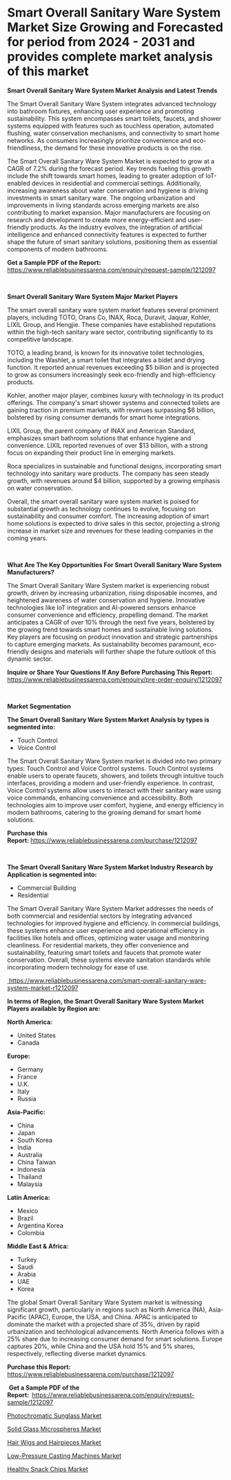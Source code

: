 <p><h1>Smart Overall Sanitary Ware System Market Size Growing and Forecasted for period from 2024 - 2031 and provides complete market analysis of this market</h1></p><p><strong>Smart Overall Sanitary Ware System Market Analysis and Latest Trends</strong></p>
<p><p>The Smart Overall Sanitary Ware System integrates advanced technology into bathroom fixtures, enhancing user experience and promoting sustainability. This system encompasses smart toilets, faucets, and shower systems equipped with features such as touchless operation, automated flushing, water conservation mechanisms, and connectivity to smart home networks. As consumers increasingly prioritize convenience and eco-friendliness, the demand for these innovative products is on the rise.</p><p>The Smart Overall Sanitary Ware System Market is expected to grow at a CAGR of 7.2% during the forecast period. Key trends fueling this growth include the shift towards smart homes, leading to greater adoption of IoT-enabled devices in residential and commercial settings. Additionally, increasing awareness about water conservation and hygiene is driving investments in smart sanitary ware. The ongoing urbanization and improvements in living standards across emerging markets are also contributing to market expansion. Major manufacturers are focusing on research and development to create more energy-efficient and user-friendly products. As the industry evolves, the integration of artificial intelligence and enhanced connectivity features is expected to further shape the future of smart sanitary solutions, positioning them as essential components of modern bathrooms.</p></p>
<p><strong>Get a Sample PDF of the Report:&nbsp;</strong> <a href="https://www.reliablebusinessarena.com/enquiry/request-sample/1212097?utm_campaign=1871&utm_medium=2&utm_source=Github&utm_content=ia&utm_term=17122024&utm_id=smart-overall-sanitary-ware-system">https://www.reliablebusinessarena.com/enquiry/request-sample/1212097</a></p>
<p>&nbsp;</p>
<p><strong>Smart Overall Sanitary Ware System Major Market Players</strong></p>
<p><p>The smart overall sanitary ware system market features several prominent players, including TOTO, Orans Co, INAX, Roca, Duravit, Jaquar, Kohler, LIXIL Group, and Hengjie. These companies have established reputations within the high-tech sanitary ware sector, contributing significantly to its competitive landscape.</p><p>TOTO, a leading brand, is known for its innovative toilet technologies, including the Washlet, a smart toilet that integrates a bidet and drying function. It reported annual revenues exceeding $5 billion and is projected to grow as consumers increasingly seek eco-friendly and high-efficiency products.</p><p>Kohler, another major player, combines luxury with technology in its product offerings. The company's smart shower systems and connected toilets are gaining traction in premium markets, with revenues surpassing $6 billion, bolstered by rising consumer demands for smart home integrations.</p><p>LIXIL Group, the parent company of INAX and American Standard, emphasizes smart bathroom solutions that enhance hygiene and convenience. LIXIL reported revenues of over $13 billion, with a strong focus on expanding their product line in emerging markets.</p><p>Roca specializes in sustainable and functional designs, incorporating smart technology into sanitary ware products. The company has seen steady growth, with revenues around $4 billion, supported by a growing emphasis on water conservation.</p><p>Overall, the smart overall sanitary ware system market is poised for substantial growth as technology continues to evolve, focusing on sustainability and consumer comfort. The increasing adoption of smart home solutions is expected to drive sales in this sector, projecting a strong increase in market size and revenues for these leading companies in the coming years.</p></p>
<p>&nbsp;</p>
<p><strong>What Are The Key Opportunities For Smart Overall Sanitary Ware System Manufacturers?</strong></p>
<p><p>The Smart Overall Sanitary Ware System market is experiencing robust growth, driven by increasing urbanization, rising disposable incomes, and heightened awareness of water conservation and hygiene. Innovative technologies like IoT integration and AI-powered sensors enhance consumer convenience and efficiency, propelling demand. The market anticipates a CAGR of over 10% through the next five years, bolstered by the growing trend towards smart homes and sustainable living solutions. Key players are focusing on product innovation and strategic partnerships to capture emerging markets. As sustainability becomes paramount, eco-friendly designs and materials will further shape the future outlook of this dynamic sector.</p></p>
<p><strong>Inquire or Share Your Questions If Any Before Purchasing This Report:</strong> <a href="https://www.reliablebusinessarena.com/enquiry/pre-order-enquiry/1212097?utm_campaign=1871&utm_medium=2&utm_source=Github&utm_content=ia&utm_term=17122024&utm_id=smart-overall-sanitary-ware-system">https://www.reliablebusinessarena.com/enquiry/pre-order-enquiry/1212097</a></p>
<p>&nbsp;</p>
<p><strong>Market Segmentation</strong></p>
<p><strong>The Smart Overall Sanitary Ware System Market Analysis by types is segmented into:</strong></p>
<p><ul><li>Touch Control</li><li>Voice Control</li></ul></p>
<p><p>The Smart Overall Sanitary Ware System market is divided into two primary types: Touch Control and Voice Control systems. Touch Control systems enable users to operate faucets, showers, and toilets through intuitive touch interfaces, providing a modern and user-friendly experience. In contrast, Voice Control systems allow users to interact with their sanitary ware using voice commands, enhancing convenience and accessibility. Both technologies aim to improve user comfort, hygiene, and energy efficiency in modern bathrooms, catering to the growing demand for smart home solutions.</p></p>
<p><strong>Purchase this Report:&nbsp;</strong><a href="https://www.reliablebusinessarena.com/purchase/1212097?utm_campaign=1871&utm_medium=2&utm_source=Github&utm_content=ia&utm_term=17122024&utm_id=smart-overall-sanitary-ware-system">https://www.reliablebusinessarena.com/purchase/1212097</a></p>
<p>&nbsp;</p>
<p><strong>The Smart Overall Sanitary Ware System Market Industry Research by Application is segmented into:</strong></p>
<p><ul><li>Commercial Building</li><li>Residential</li></ul></p>
<p><p>The Smart Overall Sanitary Ware System Market addresses the needs of both commercial and residential sectors by integrating advanced technologies for improved hygiene and efficiency. In commercial buildings, these systems enhance user experience and operational efficiency in facilities like hotels and offices, optimizing water usage and monitoring cleanliness. For residential markets, they offer convenience and sustainability, featuring smart toilets and faucets that promote water conservation. Overall, these systems elevate sanitation standards while incorporating modern technology for ease of use.</p></p>
<p><a href="https://www.reliablebusinessarena.com/smart-overall-sanitary-ware-system-market-r1212097?utm_campaign=1871&utm_medium=2&utm_source=Github&utm_content=ia&utm_term=17122024&utm_id=smart-overall-sanitary-ware-system">&nbsp;https://www.reliablebusinessarena.com/smart-overall-sanitary-ware-system-market-r1212097</a></p>
<p><strong>In terms of Region, the Smart Overall Sanitary Ware System Market Players available by Region are:</strong></p>
<p>
    <p> <strong> North America: </strong>
        <ul>
            <li>United States</li>
            <li>Canada</li>
        </ul>
        </p> 
    <p> <strong> Europe: </strong>
        <ul>
            <li>Germany</li>
            <li>France</li>
            <li>U.K.</li>
            <li>Italy</li>
            <li>Russia</li>
        </ul>
        </p> 
    <p> <strong> Asia-Pacific: </strong>
        <ul>
            <li>China</li>
            <li>Japan</li>
            <li>South Korea</li>
            <li>India</li>
            <li>Australia</li>
            <li>China Taiwan</li>
            <li>Indonesia</li>
            <li>Thailand</li>
            <li>Malaysia</li>
        </ul>
        </p> 
    <p> <strong> Latin America: </strong>
        <ul>
            <li>Mexico</li>
            <li>Brazil</li>
            <li>Argentina Korea</li>
            <li>Colombia</li>
        </ul>
        </p> 
    <p> <strong> Middle East & Africa: </strong>
        <ul>
            <li>Turkey</li>
            <li>Saudi</li>
            <li>Arabia</li>
            <li>UAE</li>
            <li>Korea</li>
        </ul>
    </p>
    </p>
<p><p>The global Smart Overall Sanitary Ware System market is witnessing significant growth, particularly in regions such as North America (NA), Asia-Pacific (APAC), Europe, the USA, and China. APAC is anticipated to dominate the market with a projected share of 35%, driven by rapid urbanization and technological advancements. North America follows with a 25% share due to increasing consumer demand for smart solutions. Europe captures 20%, while China and the USA hold 15% and 5% shares, respectively, reflecting diverse market dynamics.</p></p>
<p><strong>Purchase this Report: </strong><a href="https://www.reliablebusinessarena.com/purchase/1212097?utm_campaign=1871&utm_medium=2&utm_source=Github&utm_content=ia&utm_term=17122024&utm_id=smart-overall-sanitary-ware-system">https://www.reliablebusinessarena.com/purchase/1212097</a></p>
<p>&nbsp;<strong>Get a Sample PDF of the Report:&nbsp;&nbsp;</strong><a href="https://www.reliablebusinessarena.com/enquiry/request-sample/1212097?utm_campaign=1871&utm_medium=2&utm_source=Github&utm_content=ia&utm_term=17122024&utm_id=smart-overall-sanitary-ware-system">https://www.reliablebusinessarena.com/enquiry/request-sample/1212097</a></p>
<p><strong></strong></p>
<p><p><a href="https://www.linkedin.com/pulse/regional-adaptations-global-photochromatic-sunglass-market-exuee?utm_campaign=1871&utm_medium=2&utm_source=Github&utm_content=ia&utm_term=17122024&utm_id=smart-overall-sanitary-ware-system">Photochromatic Sunglass Market</a></p><p><a href="https://www.linkedin.com/pulse/solid-glass-microspheres-market-scope-provide-valuable-information-viutf?utm_campaign=1871&utm_medium=2&utm_source=Github&utm_content=ia&utm_term=17122024&utm_id=smart-overall-sanitary-ware-system">Solid Glass Microspheres Market</a></p><p><a href="https://www.linkedin.com/pulse/hair-wigs-hairpieces-market-industry-landscape-growth-axk7e?utm_campaign=1871&utm_medium=2&utm_source=Github&utm_content=ia&utm_term=17122024&utm_id=smart-overall-sanitary-ware-system">Hair Wigs and Hairpieces Market</a></p><p><a href="https://github.com/marloy8/Market-Research-Report-List-6/blob/main/low-pressure-casting-machines-market.md?utm_campaign=1871&utm_medium=2&utm_source=Github&utm_content=ia&utm_term=17122024&utm_id=smart-overall-sanitary-ware-system">Low-Pressure Casting Machines Market</a></p><p><a href="https://www.linkedin.com/pulse/healthy-snack-chips-market-spectrum-usage-patterns-sector-gib3f?utm_campaign=1871&utm_medium=2&utm_source=Github&utm_content=ia&utm_term=17122024&utm_id=smart-overall-sanitary-ware-system">Healthy Snack Chips Market</a></p></p>